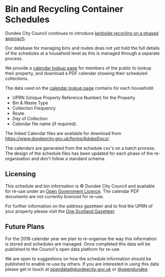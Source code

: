 # Bin and Recycling Container Schedules

Dundee City Council continues to introduce [kerbside recycling on a phased approach](http://www.dundeecity.gov.uk/recyclefordundee/). 

Our database for managing bins and routes does not yet hold the full details of the schedules at a household level as this is managed through a separate process.

We provide a [calendar lookup page](https://www.dundeecity.gov.uk/forms/wastemgt_calendars.php?_qf_page2_display=true)  for members of the public to lookup their property, and download a PDF calendar showing their scheduled collections.  

The data used on the [calendar lookup page](https://www.dundeecity.gov.uk/forms/wastemgt_calendars.php?_qf_page2_display=true) contains for each household:

* UPRN (Unique Property Reference Number) for the Property
* Bin & Waste Type
* Collection Frequency
* Route
* _Day_ of Collection
* Calendar file name (if required).

The linked Calendar files are available for download from https://www.dundeecity.gov.uk/forms/AdobeDocs/.

The calendars are generated from the schedule csv's on a batch process. The design of the schedule files has been updated for each phase of the re-organisation and don't follow a standard schema.

## Licensing 
This schedule and bin information is © Dundee City Council and available for re-use under an [Open Government Licence](http://www.nationalarchives.gov.uk/doc/open-government-licence/version/3/).  The calendar PDF documents are not currently licenced for re-use.

For further information on the address gazetteer and to find the UPRN of your property please visit the [One Scotland Gazetteer](http://www.onescotlandgazetteer.org.uk/).

## Future Plans
For the 2018 calendar year we plan to re-organise the way this information is stored and schedules are managed. Once completed this data will be published to the Council's open data platform for re-use.

We are open to suggestions on how the schedule information should be published to enable re-use by others.  If you are interested in using this data please get in touch at opendata@dundeecity.gov.uk or [@opendundee](https://twitter.com/opendundee). 
